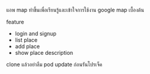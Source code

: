 แอพ map ทำขึ้นเพื่อเรียนรู้และเข้าใจการใช้งาน google map เบื้องต้น

feature
- login and signup
- list place
- add place 
- show place description

clone แล้วอย่าลืม pod update ก่อนรันโปรเจ็ค
